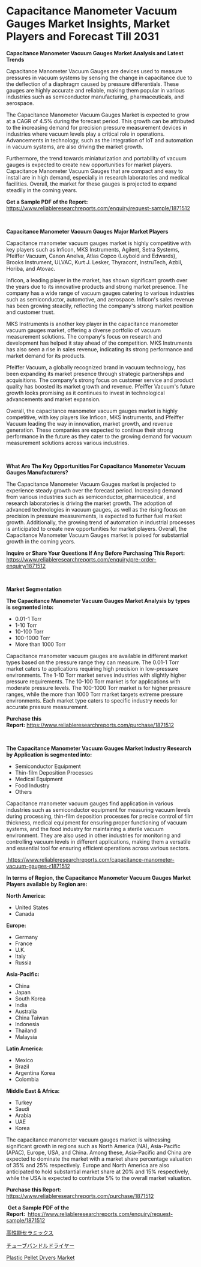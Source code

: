<p><h1>Capacitance Manometer Vacuum Gauges Market Insights, Market Players and Forecast Till 2031</h1></p><p><strong>Capacitance Manometer Vacuum Gauges Market Analysis and Latest Trends</strong></p>
<p><p>Capacitance Manometer Vacuum Gauges are devices used to measure pressures in vacuum systems by sensing the change in capacitance due to the deflection of a diaphragm caused by pressure differentials. These gauges are highly accurate and reliable, making them popular in various industries such as semiconductor manufacturing, pharmaceuticals, and aerospace.</p><p>The Capacitance Manometer Vacuum Gauges Market is expected to grow at a CAGR of 4.5% during the forecast period. This growth can be attributed to the increasing demand for precision pressure measurement devices in industries where vacuum levels play a critical role in operations. Advancements in technology, such as the integration of IoT and automation in vacuum systems, are also driving the market growth.</p><p>Furthermore, the trend towards miniaturization and portability of vacuum gauges is expected to create new opportunities for market players. Capacitance Manometer Vacuum Gauges that are compact and easy to install are in high demand, especially in research laboratories and medical facilities. Overall, the market for these gauges is projected to expand steadily in the coming years.</p></p>
<p><strong>Get a Sample PDF of the Report:&nbsp;</strong> <a href="https://www.reliableresearchreports.com/enquiry/request-sample/1871512">https://www.reliableresearchreports.com/enquiry/request-sample/1871512</a></p>
<p>&nbsp;</p>
<p><strong>Capacitance Manometer Vacuum Gauges Major Market Players</strong></p>
<p><p>Capacitance manometer vacuum gauges market is highly competitive with key players such as Inficon, MKS Instruments, Agilent, Setra Systems, Pfeiffer Vacuum, Canon Anelva, Atlas Copco (Leybold and Edwards), Brooks Instrument, ULVAC, Kurt J. Lesker, Thyracont, InstruTech, Azbil, Horiba, and Atovac.</p><p>Inficon, a leading player in the market, has shown significant growth over the years due to its innovative products and strong market presence. The company has a wide range of vacuum gauges catering to various industries such as semiconductor, automotive, and aerospace. Inficon's sales revenue has been growing steadily, reflecting the company's strong market position and customer trust.</p><p>MKS Instruments is another key player in the capacitance manometer vacuum gauges market, offering a diverse portfolio of vacuum measurement solutions. The company's focus on research and development has helped it stay ahead of the competition. MKS Instruments has also seen a rise in sales revenue, indicating its strong performance and market demand for its products.</p><p>Pfeiffer Vacuum, a globally recognized brand in vacuum technology, has been expanding its market presence through strategic partnerships and acquisitions. The company's strong focus on customer service and product quality has boosted its market growth and revenue. Pfeiffer Vacuum's future growth looks promising as it continues to invest in technological advancements and market expansion.</p><p>Overall, the capacitance manometer vacuum gauges market is highly competitive, with key players like Inficon, MKS Instruments, and Pfeiffer Vacuum leading the way in innovation, market growth, and revenue generation. These companies are expected to continue their strong performance in the future as they cater to the growing demand for vacuum measurement solutions across various industries.</p></p>
<p>&nbsp;</p>
<p><strong>What Are The Key Opportunities For Capacitance Manometer Vacuum Gauges Manufacturers?</strong></p>
<p><p>The Capacitance Manometer Vacuum Gauges market is projected to experience steady growth over the forecast period. Increasing demand from various industries such as semiconductor, pharmaceutical, and research laboratories is driving the market growth. The adoption of advanced technologies in vacuum gauges, as well as the rising focus on precision in pressure measurements, is expected to further fuel market growth. Additionally, the growing trend of automation in industrial processes is anticipated to create new opportunities for market players. Overall, the Capacitance Manometer Vacuum Gauges market is poised for substantial growth in the coming years.</p></p>
<p><strong>Inquire or Share Your Questions If Any Before Purchasing This Report:</strong> <a href="https://www.reliableresearchreports.com/enquiry/pre-order-enquiry/1871512">https://www.reliableresearchreports.com/enquiry/pre-order-enquiry/1871512</a></p>
<p>&nbsp;</p>
<p><strong>Market Segmentation</strong></p>
<p><strong>The Capacitance Manometer Vacuum Gauges Market Analysis by types is segmented into:</strong></p>
<p><ul><li>0.01-1 Torr</li><li>1-10 Torr</li><li>10-100 Torr</li><li>100-1000 Torr</li><li>More than 1000 Torr</li></ul></p>
<p><p>Capacitance manometer vacuum gauges are available in different market types based on the pressure range they can measure. The 0.01-1 Torr market caters to applications requiring high precision in low-pressure environments. The 1-10 Torr market serves industries with slightly higher pressure requirements. The 10-100 Torr market is for applications with moderate pressure levels. The 100-1000 Torr market is for higher pressure ranges, while the more than 1000 Torr market targets extreme pressure environments. Each market type caters to specific industry needs for accurate pressure measurement.</p></p>
<p><strong>Purchase this Report:&nbsp;</strong><a href="https://www.reliableresearchreports.com/purchase/1871512">https://www.reliableresearchreports.com/purchase/1871512</a></p>
<p>&nbsp;</p>
<p><strong>The Capacitance Manometer Vacuum Gauges Market Industry Research by Application is segmented into:</strong></p>
<p><ul><li>Semiconductor Equipment</li><li>Thin-film Deposition Processes</li><li>Medical Equipment</li><li>Food Industry</li><li>Others</li></ul></p>
<p><p>Capacitance manometer vacuum gauges find application in various industries such as semiconductor equipment for measuring vacuum levels during processing, thin-film deposition processes for precise control of film thickness, medical equipment for ensuring proper functioning of vacuum systems, and the food industry for maintaining a sterile vacuum environment. They are also used in other industries for monitoring and controlling vacuum levels in different applications, making them a versatile and essential tool for ensuring efficient operations across various sectors.</p></p>
<p><a href="https://www.reliableresearchreports.com/capacitance-manometer-vacuum-gauges-r1871512">&nbsp;https://www.reliableresearchreports.com/capacitance-manometer-vacuum-gauges-r1871512</a></p>
<p><strong>In terms of Region, the Capacitance Manometer Vacuum Gauges Market Players available by Region are:</strong></p>
<p>
    <p> <strong> North America: </strong>
        <ul>
            <li>United States</li>
            <li>Canada</li>
        </ul>
        </p> 
    <p> <strong> Europe: </strong>
        <ul>
            <li>Germany</li>
            <li>France</li>
            <li>U.K.</li>
            <li>Italy</li>
            <li>Russia</li>
        </ul>
        </p> 
    <p> <strong> Asia-Pacific: </strong>
        <ul>
            <li>China</li>
            <li>Japan</li>
            <li>South Korea</li>
            <li>India</li>
            <li>Australia</li>
            <li>China Taiwan</li>
            <li>Indonesia</li>
            <li>Thailand</li>
            <li>Malaysia</li>
        </ul>
        </p> 
    <p> <strong> Latin America: </strong>
        <ul>
            <li>Mexico</li>
            <li>Brazil</li>
            <li>Argentina Korea</li>
            <li>Colombia</li>
        </ul>
        </p> 
    <p> <strong> Middle East & Africa: </strong>
        <ul>
            <li>Turkey</li>
            <li>Saudi</li>
            <li>Arabia</li>
            <li>UAE</li>
            <li>Korea</li>
        </ul>
    </p>
    </p>
<p><p>The capacitance manometer vacuum gauges market is witnessing significant growth in regions such as North America (NA), Asia-Pacific (APAC), Europe, USA, and China. Among these, Asia-Pacific and China are expected to dominate the market with a market share percentage valuation of 35% and 25% respectively. Europe and North America are also anticipated to hold substantial market share at 20% and 15% respectively, while the USA is expected to contribute 5% to the overall market valuation.</p></p>
<p><strong>Purchase this Report: </strong><a href="https://www.reliableresearchreports.com/purchase/1871512">https://www.reliableresearchreports.com/purchase/1871512</a></p>
<p>&nbsp;<strong>Get a Sample PDF of the Report:&nbsp;&nbsp;</strong><a href="https://www.reliableresearchreports.com/enquiry/request-sample/1871512">https://www.reliableresearchreports.com/enquiry/request-sample/1871512</a></p>
<p><strong></strong></p>
<p><p><a href="https://medium.com/@jasohung45456/%E9%AB%98%E6%80%A7%E8%83%BD%E3%82%BB%E3%83%A9%E3%83%9F%E3%83%83%E3%82%AF%E5%B8%82%E5%A0%B4%E3%81%AE%E8%A6%8F%E6%A8%A1%E3%81%A8%E5%B8%82%E5%A0%B4%E5%8B%95%E5%90%91-%E5%AE%8C%E5%85%A8%E3%81%AA%E6%A5%AD%E7%95%8C%E6%A6%82%E8%A6%81-2024%E5%B9%B4%E3%81%8B%E3%82%892031%E5%B9%B4-49b1271022de">高性能セラミックス</a></p><p><a href="https://medium.com/@saigekulas/%E3%83%81%E3%83%A5%E3%83%BC%E3%83%96%E3%83%90%E3%83%B3%E3%83%89%E3%83%AB%E3%83%89%E3%83%A9%E3%82%A4%E3%83%A4%E3%83%BC%E5%B8%82%E5%A0%B4%E8%A6%8F%E6%A8%A1-%E5%B8%82%E5%A0%B4%E3%81%AE%E8%A6%8B%E9%80%9A%E3%81%97%E3%81%A8%E5%B8%82%E5%A0%B4%E4%BA%88%E6%B8%AC-2024%E5%B9%B4%E3%81%8B%E3%82%892031%E5%B9%B4%E3%81%BE%E3%81%A7-7aa3d3342625">チューブバンドルドライヤー</a></p><p><a href="https://view.publitas.com/reportprime-1/plastic-pellet-dryers-market-size-market-outlook-and-market-forecast-2024-to-2031/">Plastic Pellet Dryers Market</a></p></p>